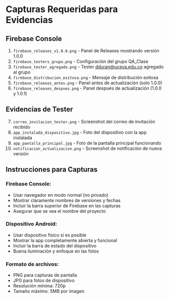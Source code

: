 # Capturas Requeridas para Evidencias

## Firebase Console
1. `firebase_releases_v1.0.0.png` - Panel de Releases mostrando versión 1.0.0
2. `firebase_testers_grupo.png` - Configuración del grupo QA_Clase  
3. `firebase_tester_agregado.png` - Tester dduran@uceva.edu.co agregado al grupo
4. `firebase_distribucion_exitosa.png` - Mensaje de distribución exitosa
5. `firebase_releases_antes.png` - Panel antes de actualización (solo 1.0.0)
6. `firebase_releases_despues.png` - Panel después de actualización (1.0.0 y 1.0.1)

## Evidencias de Tester
7. `correo_invitacion_tester.png` - Screenshot del correo de invitación recibido
8. `app_instalada_dispositivo.jpg` - Foto del dispositivo con la app instalada
9. `app_pantalla_principal.jpg` - Foto de la pantalla principal funcionando
10. `notificacion_actualizacion.png` - Screenshot de notificación de nueva versión

## Instrucciones para Capturas

### Firebase Console:
- Usar navegador en modo normal (no privado)
- Mostrar claramente nombres de versiones y fechas
- Incluir la barra superior de Firebase en las capturas
- Asegurar que se vea el nombre del proyecto

### Dispositivo Android:
- Usar dispositivo físico si es posible
- Mostrar la app completamente abierta y funcional
- Incluir la barra de estado del dispositivo
- Buena iluminación y enfoque en las fotos

### Formato de archivos:
- PNG para capturas de pantalla
- JPG para fotos de dispositivo
- Resolución mínima: 720p
- Tamaño máximo: 5MB por imagen